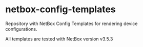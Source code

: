 # netbox-config-templates
Repository with NetBox Config Templates for rendering device configurations.

All templates are tested with NetBox version v3.5.3
